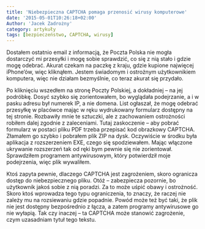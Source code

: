 ```yaml
---
title: 'Niebezpieczna CAPTCHA pomaga przenosić wirusy komputerowe'
date: '2015-05-01T10:26:18+02:00'
Author: 'Jacek Zadrożny'
category: artykuły
tags: [bezpieczeństwo, CAPTCHA, wirusy]
---
```


Dostałem ostatnio email z informacją, że Poczta Polska nie mogła dostarczyć mi przesyłki i mogę sobie sprawdzić, co się z nią stało i gdzie mogę odebrać. Akurat czekam na paczkę z kraju, gdzie kupione najwięcej iPhone’ów, więc kliknąłem. Jestem świadomym i ostrożnym użytkownikiem komputera, więc nie działam bezmyślnie, co teraz akurat się przydało.

Po kliknięciu wszedłem na stronę Poczty Polskiej, a dokładniej – na jej podróbkę. Dosyć szybko się zorientowałem, bo wyglądała podejrzanie, a i w pasku adresu był numerek IP, a nie domena. List ogłaszał, że mogę odebrać przesyłkę w placówce mając w ręku wydrukowany formularz dostępny na tej stronie. Rozbawiły mnie te sztuczki, ale z zachowaniem ostrożności robiłem dalej zgodnie z zaleceniami. Tutaj zaskoczenie – aby pobrać formularz w postaci pliku PDF trzeba przepisać kod obrazkowy CAPTCHA. Złamałem go szybko i pobrałem plik ZIP na dysk. Oczywiście w środku była aplikacja z rozszerzeniem EXE, czego się spodziewałem. Mając włączone ukrywanie rozszerzeń tak od ręki bym pewnie się nie zorientował. Sprawdziłem programem antywirusowym, który potwierdził moje podejrzenia, więc plik wywaliłem.

Ktoś zapyta pewnie, dlaczego CAPTCHA jest zagrożeniem, skoro ogranicza dostęp do niebezpiecznego pliku. Otóż – zabezpiecza pozornie, bo użytkownik jakoś sobie z nią poradzi. Za to może uśpić obawy i ostrożność. Skoro ktoś wprowadza tego typu ograniczenia, to znaczy, że raczej nie zależy mu na rozsiewaniu gdzie popadnie. Powód może też być taki, że plik nie jest dostępny bezpośrednio z łącza, a zatem programy antywirusowe go nie wyłapią. Tak czy inaczej – ta CAPTCHA może stanowić zagrożenie, czym uzasadniam tytuł tego tekstu.
